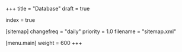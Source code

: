 +++
title = "Database"
draft = true

index = true

[sitemap]
  changefreq = "daily"
  priority = 1.0
  filename = "sitemap.xml"
  
[menu.main]
  weight = 600
+++

